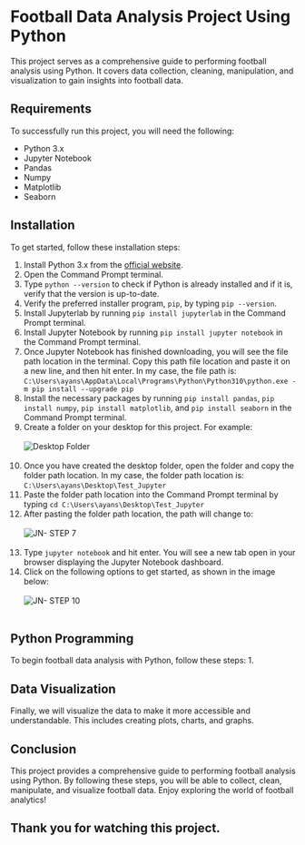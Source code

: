 # Football Data Analysis Project Using Python

This project serves as a comprehensive guide to performing football analysis using Python. It covers data collection, cleaning, manipulation, and visualization to gain insights into football data.

## Requirements

To successfully run this project, you will need the following:
- Python 3.x
- Jupyter Notebook
- Pandas
- Numpy
- Matplotlib
- Seaborn

## Installation

To get started, follow these installation steps:
1. Install Python 3.x from the [official website](https://www.python.org/downloads/).
2. Open the Command Prompt terminal.
3. Type `python --version` to check if Python is already installed and if it is, verify that the version is up-to-date.
4. Verify the preferred installer program, `pip`, by typing `pip --version`.
5. Install Jupyterlab by running `pip install jupyterlab` in the Command Prompt terminal.
6. Install Jupyter Notebook by running `pip install jupyter notebook` in the Command Prompt terminal.
7. Once Jupyter Notebook has finished downloading, you will see the file path location in the terminal. Copy this path file location and paste it on a new line, and then hit enter. In my case, the file path is:<br>
`C:\Users\ayans\AppData\Local\Programs\Python\Python310\python.exe -m pip install --upgrade pip`
8. Install the necessary packages by running `pip install pandas`, `pip install numpy`, `pip install matplotlib`, and `pip install seaborn` in the Command Prompt terminal.
9. Create a folder on your desktop for this project. For example:<br><br> ![Desktop Folder](https://user-images.githubusercontent.com/80643467/230805087-43a0eab9-3563-4e95-a2d2-b49798e6376a.png)<br><br>
10. Once you have created the desktop folder, open the folder and copy the folder path location. In my case, the folder path location is: `C:\Users\ayans\Desktop\Test_Jupyter`
11. Paste the folder path location into the Command Prompt terminal by typing `cd C:\Users\ayans\Desktop\Test_Jupyter`
12. After pasting the folder path location, the path will change to:<br><br> ![JN- STEP 7](https://user-images.githubusercontent.com/80643467/230805177-300bda0a-ef73-40cf-a17c-8167e8204684.png)<br><br>
13. Type `jupyter notebook` and hit enter. You will see a new tab open in your browser displaying the Jupyter Notebook dashboard.
14. Click on the following options to get started, as shown in the image below:<br><br> ![JN- STEP 10](https://user-images.githubusercontent.com/80643467/230805220-9d2bea58-36c6-45b7-986f-447243425ab1.png)<br><br>

## Python Programming

To begin football data analysis with Python, follow these steps:
1. 

## Data Visualization

Finally, we will visualize the data to make it more accessible and understandable. This includes creating plots, charts, and graphs.

## Conclusion

This project provides a comprehensive guide to performing football analysis using Python. By following these steps, you will be able to collect, clean, manipulate, and visualize football data. Enjoy exploring the world of football analytics!

## Thank you for watching this project.
